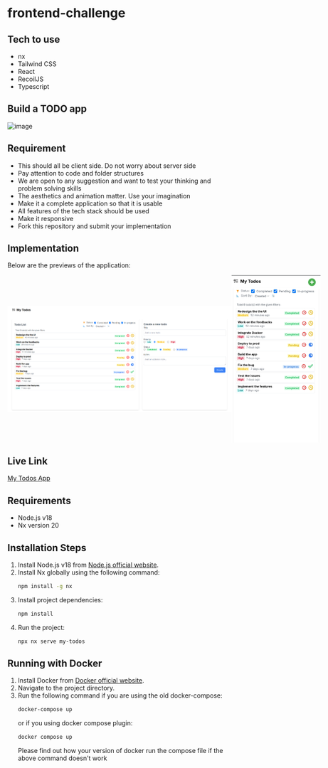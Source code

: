 # frontend-challenge

## Tech to use
- nx
- Tailwind CSS
- React
- RecoilJS
- Typescript

## Build a TODO app
![image](https://github.com/user-attachments/assets/120c1421-2cc9-41db-8a8b-908603835a8e)

## Requirement
- This should all be client side. Do not worry about server side
- Pay attention to code and folder structures
- We are open to any suggestion and want to test your thinking and problem solving skills
- The aesthetics and animation matter. Use your imagination
- Make it a complete application so that it is usable
- All features of the tech stack should be used
- Make it responsive
- Fork this repository and submit your implementation

## Implementation

Below are the previews of the application:
<p style="display: flex; flex-direction: row; justify-content: space-between; align-items: center;">
  <img src="apps/my-todos/public/preview1.png" alt="Preview 1" width="600" />
  <img src="apps/my-todos/public/preview2.jpg" alt="Preview 2" width="200" />
</p>

## Live Link
[My Todos App](https://my-todos-cyan.vercel.app/)

## Requirements
- Node.js v18
- Nx version 20

## Installation Steps
1. Install Node.js v18 from [Node.js official website](https://nodejs.org/).
2. Install Nx globally using the following command:
   ```bash
   npm install -g nx
   ```
3. Install project dependencies:
   ```bash
   npm install
   ```
4. Run the project:
   ```bash
   npx nx serve my-todos
   ```

## Running with Docker

1. Install Docker from [Docker official website](https://www.docker.com/).
2. Navigate to the project directory.
3. Run the following command if you are using the old docker-compose:
   ```bash
   docker-compose up
   ```
   or if you using docker compose plugin:
   ```bash
   docker compose up
   ```
   Please find out how your version of docker run the compose file if the above command doesn't work

